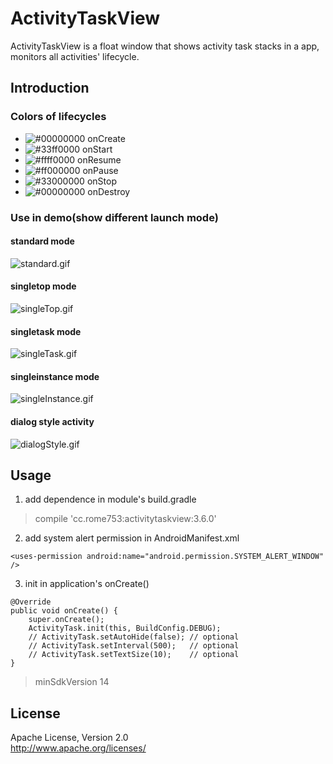 # ActivityTaskView
ActivityTaskView is a float window that shows activity task stacks in a app,
monitors all activities' lifecycle.

## Introduction

### Colors of lifecycles

- ![#00000000](https://placehold.it/15/00000000/000000?text=+) onCreate
- ![#33ff0000](https://placehold.it/15/33ff0000/000000?text=+) onStart
- ![#ffff0000](https://placehold.it/15/ffff0000/000000?text=+) onResume
- ![#ff000000](https://placehold.it/15/ff000000/000000?text=+) onPause
- ![#33000000](https://placehold.it/15/33000000/000000?text=+) onStop
- ![#00000000](https://placehold.it/15/00000000/000000?text=+) onDestroy

### Use in demo(show different launch mode)

#### standard mode
![standard.gif](http://upload-images.jianshu.io/upload_images/1896166-210a9a551ffab54c.gif?imageMogr2/auto-orient/strip%7CimageView2/2/w/1240)

#### singletop mode
![singleTop.gif](http://upload-images.jianshu.io/upload_images/1896166-4d6150c0d9a947df.gif?imageMogr2/auto-orient/strip%7CimageView2/2/w/1240)

#### singletask mode
![singleTask.gif](http://upload-images.jianshu.io/upload_images/1896166-49db88012bbc36eb.gif?imageMogr2/auto-orient/strip%7CimageView2/2/w/1240)

#### singleinstance mode
![singleInstance.gif](http://upload-images.jianshu.io/upload_images/1896166-ecad63efe81f10d8.gif?imageMogr2/auto-orient/strip%7CimageView2/2/w/1240)

#### dialog style activity
![dialogStyle.gif](http://upload-images.jianshu.io/upload_images/1896166-538d3d530f8cd0d6.gif?imageMogr2/auto-orient/strip%7CimageView2/2/w/1240)

## Usage
1) add dependence in module's build.gradle
> compile 'cc.rome753:activitytaskview:3.6.0'

2) add system alert permission in AndroidManifest.xml
```
<uses-permission android:name="android.permission.SYSTEM_ALERT_WINDOW" />
```

3) init in application's onCreate()
```
@Override
public void onCreate() {
    super.onCreate();
    ActivityTask.init(this, BuildConfig.DEBUG);
    // ActivityTask.setAutoHide(false); // optional
    // ActivityTask.setInterval(500);   // optional
    // ActivityTask.setTextSize(10);    // optional
}
```

> minSdkVersion 14

## License
  Apache License, Version 2.0  
  http://www.apache.org/licenses/
